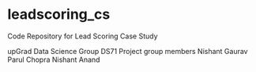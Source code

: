 # leadscoring_cs
Code Repository for Lead Scoring Case Study

upGrad Data Science Group DS71
Project group members
Nishant Gaurav
Parul Chopra
Nishant Anand
